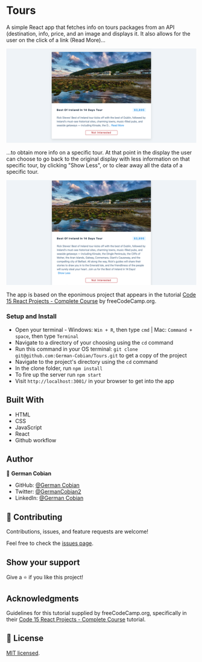 # Tours

A simple React app that fetches info on tours packages from an API (destination, info, price, and an image and displays it. It also allows for the user on the click of a link (Read More)...

![Tours](/public/tours-hide-info.png?raw=true "Tours display") 

...to obtain more info on a specific tour. At that point in the display the user can choose to go back to the original display with less information on that specific tour, by clicking "Show Less", or to clear away all the data of a specific tour.

![Tours](/public/tours-show-info.png?raw=true "Tours display")

The app is based on the eponimous project that appears in the tutorial [Code 15 React Projects - Complete Course](https://youtu.be/a_7Z7C_JCyo) by freeCodeCamp.org.

### Setup and Install

* Open your terminal - Windows: `Win + R`, then type `cmd` | Mac: `Command + space`, then type `Terminal`
* Navigate to a directory of your choosing using the `cd` command
* Run this command in your OS terminal: `git clone git@github.com:German-Cobian/Tours.git` to get a copy of the project
* Navigate to the project's directory using the `cd` command
* In the clone folder, run `npm install`
* To fire up the server run `npm start`
* Visit `http://localhost:3001/` in your browser to get into the app

## Built With

* HTML
* CSS
* JavaScript
* React
* Github workflow


## Author

👤 **German Cobian**
* GitHub: [@German Cobian](https://github.com/German-Cobian)
* Twitter: [@GermanCobian2](https://twitter.com/GermanCobian2)
* LinkedIn: [@German Cobian](https://www.linkedin.com/in/german-cobian/)

## 🤝 Contributing

Contributions, issues, and feature requests are welcome!

Feel free to check the [issues page](https://github.com/German-Cobian/Tours/issues).

## Show your support

Give a ⭐️ if you like this project!

## Acknowledgments

Guidelines for this tutorial supplied by freeCodeCamp.org, specifically in their [Code 15 React Projects - Complete Course](https://youtu.be/a_7Z7C_JCyo) tutorial.

## 📝 License

[MIT licensed](https://github.com/German-Cobian/Tours/blob/main/LICENSE).
